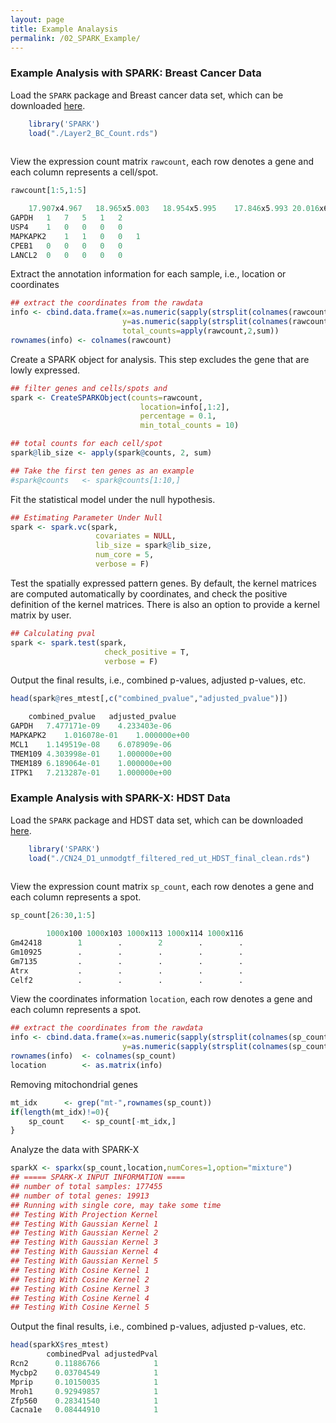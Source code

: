 ```yaml
---
layout: page
title: Example Analaysis
permalink: /02_SPARK_Example/
---
```


### Example Analysis with SPARK: Breast Cancer Data

Load the `SPARK` package and Breast cancer data set, which can be downloaded [here](https://github.com/xzhoulab/SPARK/blob/master/data/Layer2_BC_Count.rds).
```R
    library('SPARK')
    load("./Layer2_BC_Count.rds")
     
```
View the expression count matrix `rawcount`, each row denotes a gene and each column represents a cell/spot.
```R
rawcount[1:5,1:5]

    17.907x4.967   18.965x5.003   18.954x5.995    17.846x5.993 20.016x6.019
GAPDH   1   7   5   1   2
USP4    1   0   0   0   0
MAPKAPK2    1   1   0   0   1
CPEB1   0   0   0   0   0
LANCL2  0   0   0   0   0
```

Extract the annotation information for each sample, i.e., location or coordinates
```R   
## extract the coordinates from the rawdata
info <- cbind.data.frame(x=as.numeric(sapply(strsplit(colnames(rawcount),split="x"),"[",1)),
                         y=as.numeric(sapply(strsplit(colnames(rawcount),split="x"),"[",2)),
                         total_counts=apply(rawcount,2,sum))
rownames(info) <- colnames(rawcount)
```
Create a SPARK object for analysis. This step excludes the gene that are lowly expressed.
```R 
## filter genes and cells/spots and 
spark <- CreateSPARKObject(counts=rawcount, 
                             location=info[,1:2],
                             percentage = 0.1, 
                             min_total_counts = 10)

## total counts for each cell/spot
spark@lib_size <- apply(spark@counts, 2, sum)

## Take the first ten genes as an example
#spark@counts   <- spark@counts[1:10,]
```

Fit the statistical model under the null hypothesis.
```R 
## Estimating Parameter Under Null
spark <- spark.vc(spark, 
                   covariates = NULL, 
                   lib_size = spark@lib_size, 
                   num_core = 5,
                   verbose = F)
```

Test the spatially expressed pattern genes. By default, the kernel matrices are computed automatically by coordinates, and check the positive definition of the kernel matrices. There is also an option to provide a kernel matrix by user.
```R 
## Calculating pval
spark <- spark.test(spark, 
                     check_positive = T, 
                     verbose = F)

```

Output the final results, i.e., combined p-values, adjusted p-values, etc. 
```R 
head(spark@res_mtest[,c("combined_pvalue","adjusted_pvalue")])

    combined_pvalue   adjusted_pvalue
GAPDH   7.477171e-09    4.233403e-06
MAPKAPK2    1.016078e-01    1.000000e+00
MCL1    1.149519e-08    6.078909e-06
TMEM109 4.303998e-01    1.000000e+00
TMEM189 6.189064e-01    1.000000e+00
ITPK1   7.213287e-01    1.000000e+00
```



### Example Analysis with SPARK-X: HDST Data

Load the `SPARK` package and HDST data set, which can be downloaded [here](https://github.com/xzhoulab/SPARK/blob/master/data/Layer2_BC_Count.rds).
```R
    library('SPARK')
    load("./CN24_D1_unmodgtf_filtered_red_ut_HDST_final_clean.rds")
     
```
View the expression count matrix `sp_count`, each row denotes a gene and each column represents a spot.
```R
sp_count[26:30,1:5]

        1000x100 1000x103 1000x113 1000x114 1000x116
Gm42418        1        .        2        .        .
Gm10925        .        .        .        .        .
Gm7135         .        .        .        .        .
Atrx           .        .        .        .        .
Celf2          .        .        .        .        .
```

View the coordinates information `location`, each row denotes a gene and each column represents a spot.
```R   
## extract the coordinates from the rawdata
info <- cbind.data.frame(x=as.numeric(sapply(strsplit(colnames(sp_count),split="x"),"[",1)),
                         y=as.numeric(sapply(strsplit(colnames(sp_count),split="x"),"[",2)))
rownames(info)  <- colnames(sp_count)
location        <- as.matrix(info)
```

Removing mitochondrial genes
```R 
mt_idx      <- grep("mt-",rownames(sp_count))
if(length(mt_idx)!=0){
    sp_count    <- sp_count[-mt_idx,]
}
```

Analyze the data with SPARK-X
```R 
sparkX <- sparkx(sp_count,location,numCores=1,option="mixture")
## ===== SPARK-X INPUT INFORMATION ==== 
## number of total samples: 177455 
## number of total genes: 19913 
## Running with single core, may take some time 
## Testing With Projection Kernel
## Testing With Gaussian Kernel 1
## Testing With Gaussian Kernel 2
## Testing With Gaussian Kernel 3
## Testing With Gaussian Kernel 4
## Testing With Gaussian Kernel 5
## Testing With Cosine Kernel 1
## Testing With Cosine Kernel 2
## Testing With Cosine Kernel 3
## Testing With Cosine Kernel 4
## Testing With Cosine Kernel 5
```

Output the final results, i.e., combined p-values, adjusted p-values, etc. 
```R 
head(sparkX$res_mtest)
        combinedPval adjustedPval
Rcn2      0.11886766            1
Mycbp2    0.03704549            1
Mprip     0.10150035            1
Mroh1     0.92949857            1
Zfp560    0.28341540            1
Cacna1e   0.08444910            1
```

